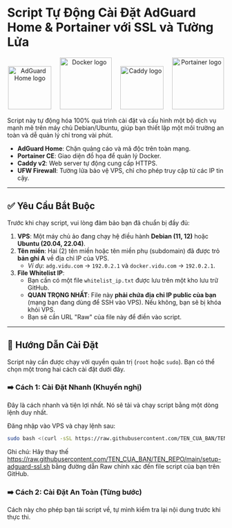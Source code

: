 # Script Tự Động Cài Đặt AdGuard Home & Portainer với SSL và Tường Lửa

<p align="center">
  <img src="https://raw.githubusercontent.com/AdguardTeam/AdGuardHome/master/internal/home/logo.svg" alt="AdGuard Home logo" width="100"/>
     
  <img src="https://www.docker.com/wp-content/uploads/2022/03/Moby-logo.png" alt="Docker logo" width="120"/>
     
  <img src="https://caddyserver.com/resources/images/caddy-logo-fullscreen.svg" alt="Caddy logo" width="100"/>
     
  <img src="https://www.portainer.io/hubfs/Brand%20Assets/Portainer%20Logo/Portainer-Logo-Blue.png" alt="Portainer logo" width="120"/>
</p>

Script này tự động hóa 100% quá trình cài đặt và cấu hình một bộ dịch vụ mạnh mẽ trên máy chủ Debian/Ubuntu, giúp bạn thiết lập một môi trường an toàn và dễ quản lý chỉ trong vài phút.

-   **AdGuard Home**: Chặn quảng cáo và mã độc trên toàn mạng.
-   **Portainer CE**: Giao diện đồ họa để quản lý Docker.
-   **Caddy v2**: Web server tự động cung cấp HTTPS.
-   **UFW Firewall**: Tường lửa bảo vệ VPS, chỉ cho phép truy cập từ các IP tin cậy.

---

## ✅ Yêu Cầu Bắt Buộc

Trước khi chạy script, vui lòng đảm bảo bạn đã chuẩn bị đầy đủ:

1.  **VPS**: Một máy chủ ảo đang chạy hệ điều hành **Debian (11, 12)** hoặc **Ubuntu (20.04, 22.04)**.
2.  **Tên miền**: Hai (2) tên miền hoặc tên miền phụ (subdomain) đã được trỏ **bản ghi A** về địa chỉ IP của VPS.
    -   *Ví dụ*: `adg.vidu.com` -> `192.0.2.1` và `docker.vidu.com` -> `192.0.2.1`.
3.  **File Whitelist IP**:
    -   Bạn cần có một file `whitelist_ip.txt` được lưu trên một kho lưu trữ GitHub.
    -   **QUAN TRỌNG NHẤT**: File này **phải chứa địa chỉ IP public của bạn** (mạng bạn đang dùng để SSH vào VPS). Nếu không, bạn sẽ bị khóa khỏi VPS.
    -   Bạn sẽ cần URL "Raw" của file này để điền vào script.

---

## 🚀 Hướng Dẫn Cài Đặt

Script này cần được chạy với quyền quản trị (`root` hoặc `sudo`). Bạn có thể chọn một trong hai cách cài đặt dưới đây.

### ➡️ Cách 1: Cài Đặt Nhanh (Khuyến nghị)

Đây là cách nhanh và tiện lợi nhất. Nó sẽ tải và chạy script bằng một dòng lệnh duy nhất.

Đăng nhập vào VPS và chạy lệnh sau:

```bash
sudo bash <(curl -sSL https://raw.githubusercontent.com/TEN_CUA_BAN/TEN_REPO/main/setup-adguard-ssl.sh)
```
Ghi chú: Hãy thay thế https://raw.githubusercontent.com/TEN_CUA_BAN/TEN_REPO/main/setup-adguard-ssl.sh bằng đường dẫn Raw chính xác đến file script của bạn trên GitHub.
### ➡️ Cách 2: Cài Đặt An Toàn (Từng bước)
Cách này cho phép bạn tải script về, tự mình kiểm tra lại nội dung trước khi thực thi.
